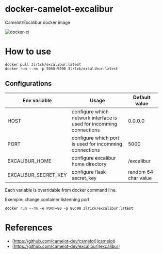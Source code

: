# docker-camelot-excalibur

Camelot/Excalibur docker image

![docker-ci](https://github.com/lrk/docker-camelot-excalibur/workflows/docker-ci/badge.svg)

# How to use

```
docker pull 3lr1ck/excalibur:latest
docker run --rm -p 5000:5000 3lr1ck/excalibur:latest
```

## Configurations

| Env variable         | Usage                                                               | Default value        |
| -------------------- | ------------------------------------------------------------------- | -------------------- |
| HOST                 | configure which network interface is used for incomming connections | 0.0.0.0              |
| PORT                 | configure which port is used for incomming connections              | 5000                 |
| EXCALIBUR_HOME       | configure excalibur home directory                                  | /excalibur           |
| EXCALIBUR_SECRET_KEY | configure flask secret_key                                          | random 64 char value |

Each variable is overridable from docker command line.

Exemple: change container listenning port

```
docker run --rm -e PORT=80 -p 80:80 3lr1ck/excalibur:latest
```

# References

- [https://github.com/camelot-dev/camelot](camelot)
- [https://github.com/camelot-dev/excalibur](excalibur)
